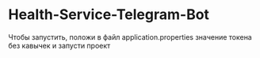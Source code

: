 # Health-Service-Telegram-Bot

####
Чтобы запустить, положи в файл application.properties значение токена без кавычек и запусти проект
